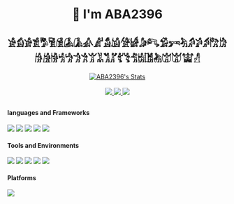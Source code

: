 <h1 align="center">👋  I'm ABA2396</h1>
<h2 align="center">𓀀𓀁𓀂𓀃𓀄𓀅𓀆𓀇𓀈𓀉𓀊𓀋𓀌𓀍𓀎𓀏𓀐𓀑𓀒𓀓𓀔𓀕𓀖𓀗𓀘𓀙𓀚𓀛𓀜𓀝𓀞𓀟𓀠𓀡𓀢𓀣𓀤𓀥𓀦𓀧𓀨𓀩𓀪𓀫𓀬𓀭</h2>

<p align="center">
  <a href="https://github.com/ABA2396" class="rich-diff-level-one">
    <img src="https://github-readme-stats.vercel.app/api?username=ABA2396&show_icons=true&theme=radical" alt="ABA2396's Stats" >
  </a>
  <br><br>
  <a href="https://github.com/ABA2396">
    <img src="https://badges.pufler.dev/visits/ABA2396/ABA2396?style=flat-square&color=black&logo=github">
  </a>
  <a href="https://github.com/ABA2396?tab=repositories">
    <img src="https://badges.pufler.dev/repos/ABA2396?style=flat-square&color=black&logo=github">
  </a>
  <a href="https://github.com/ABA2396">
    <img src="https://badges.pufler.dev/commits/monthly/ABA2396?style=flat-square&color=black&logo=github">
  </a>
</p>
<h2></h2>

#### languages and Frameworks
![](https://img.shields.io/badge/C-A8B9CC?logo=c&logoColor=fff)
![](https://img.shields.io/badge/C++-00599C?logo=cplusplus&logoColor=fff)
![](https://img.shields.io/badge/Python-743ea2?logo=python&logoColor=fff)
![](https://img.shields.io/badge/JAVA-007396?logo=JAVA&logoColor=fff)
![](https://img.shields.io/badge/git-F05032?logo=git&logoColor=fff)

#### Tools and Environments
![](https://img.shields.io/badge/VS-5C2D91?logo=Visual-Studio&logoColor=fff)
![](https://img.shields.io/badge/VSCode-007ACC?logo=Visual-Studio&logoColor=fff)
![](https://img.shields.io/badge/Keil5-0091BD?logo=ARM&logoColor=fff)
![](https://img.shields.io/badge/PyCharm-21D789?logo=PyCharm&logoColor=fff)
![](https://img.shields.io/badge/IDEA-AF1DF5?logo=IntelliJ-IDEA&logoColor=fff)

#### Platforms

![](https://img.shields.io/badge/Windows_10-0078D6?logo=windows&logoColor=fff)
